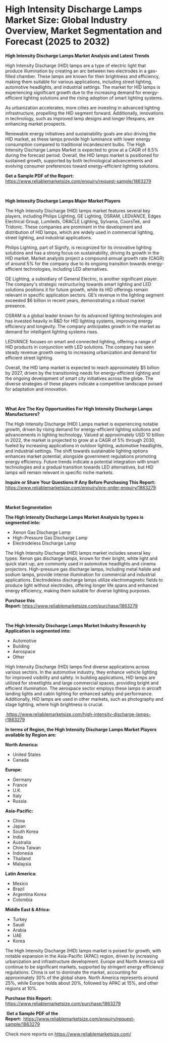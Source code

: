 <p><h1>High Intensity Discharge Lamps Market Size: Global Industry Overview, Market Segmentation and Forecast (2025 to 2032)</h1></p><p><strong>High Intensity Discharge Lamps Market Analysis and Latest Trends</strong></p>
<p><p>High Intensity Discharge (HID) lamps are a type of electric light that produce illumination by creating an arc between two electrodes in a gas-filled chamber. These lamps are known for their brightness and efficiency, making them suitable for various applications, including street lighting, automotive headlights, and industrial settings. The market for HID lamps is experiencing significant growth due to the increasing demand for energy-efficient lighting solutions and the rising adoption of smart lighting systems. </p><p>As urbanization accelerates, more cities are investing in advanced lighting infrastructure, propelling the HID segment forward. Additionally, innovations in technology, such as improved lamp designs and longer lifespans, are enhancing market prospects. </p><p>Renewable energy initiatives and sustainability goals are also driving the HID market, as these lamps provide high luminance with lower energy consumption compared to traditional incandescent bulbs. The High Intensity Discharge Lamps Market is expected to grow at a CAGR of 6.5% during the forecast period. Overall, the HID lamps market is positioned for sustained growth, supported by both technological advancements and evolving consumer preferences toward energy-efficient lighting solutions.</p></p>
<p><strong>Get a Sample PDF of the Report:&nbsp;</strong> <a href="https://www.reliablemarketsize.com/enquiry/request-sample/1863279?utm_campaign=2759&utm_medium=2&utm_source=Github&utm_content=ia&utm_term=04042025&utm_id=high-intensity-discharge-lamps">https://www.reliablemarketsize.com/enquiry/request-sample/1863279</a></p>
<p>&nbsp;</p>
<p><strong>High Intensity Discharge Lamps Major Market Players</strong></p>
<p><p>The High Intensity Discharge (HID) lamps market features several key players, including Philips Lighting, GE Lighting, OSRAM, LEDVANCE, Edges Electrical Group, Lumileds, ORACLE Lighting, Sylvania, CoorsTek, and Tridonic. These companies are prominent in the development and distribution of HID lamps, which are widely used in commercial lighting, street lighting, and industrial applications.</p><p>Philips Lighting, part of Signify, is recognized for its innovative lighting solutions and has a strong focus on sustainability, driving its growth in the HID market. Market analysts project a compound annual growth rate (CAGR) of around 5% for the company due to its ongoing transition towards energy-efficient technologies, including LED alternatives.</p><p>GE Lighting, a subsidiary of General Electric, is another significant player. The company's strategic restructuring towards smart lighting and LED solutions positions it for future growth, while its HID offerings remain relevant in specific application sectors. GE’s revenue in the lighting segment exceeded $6 billion in recent years, demonstrating a robust market presence.</p><p>OSRAM is a global leader known for its advanced lighting technologies and has invested heavily in R&D for HID lighting systems, improving energy efficiency and longevity. The company anticipates growth in the market as demand for intelligent lighting systems rises.</p><p>LEDVANCE focuses on smart and connected lighting, offering a range of HID products in conjunction with LED solutions. The company has seen steady revenue growth owing to increasing urbanization and demand for efficient street lighting.</p><p>Overall, the HID lamp market is expected to reach approximately $5 billion by 2027, driven by the transitioning needs for energy-efficient lighting and the ongoing development of smart city initiatives across the globe. The diverse strategies of these players indicate a competitive landscape poised for adaptation and innovation.</p></p>
<p>&nbsp;</p>
<p><strong>What Are The Key Opportunities For High Intensity Discharge Lamps Manufacturers?</strong></p>
<p><p>The High Intensity Discharge (HID) Lamps market is experiencing notable growth, driven by rising demand for energy-efficient lighting solutions and advancements in lighting technology. Valued at approximately USD 10 billion in 2022, the market is projected to grow at a CAGR of 5% through 2030, fueled by increasing applications in outdoor lighting, automotive headlights, and industrial settings. The shift towards sustainable lighting options enhances market potential, alongside government regulations promoting energy efficiency. Future trends indicate a potential integration with smart technologies and a gradual transition towards LED alternatives, but HID lamps will remain relevant in specific niche markets.</p></p>
<p><strong>Inquire or Share Your Questions If Any Before Purchasing This Report:</strong> <a href="https://www.reliablemarketsize.com/enquiry/pre-order-enquiry/1863279?utm_campaign=2759&utm_medium=2&utm_source=Github&utm_content=ia&utm_term=04042025&utm_id=high-intensity-discharge-lamps">https://www.reliablemarketsize.com/enquiry/pre-order-enquiry/1863279</a></p>
<p>&nbsp;</p>
<p><strong>Market Segmentation</strong></p>
<p><strong>The High Intensity Discharge Lamps Market Analysis by types is segmented into:</strong></p>
<p><ul><li>Xenon Gas Discharge Lamp</li><li>High-Pressure Gas Discharge Lamp</li><li>Electrodeless Discharge Lamp</li></ul></p>
<p><p>The High Intensity Discharge (HID) lamps market includes several key types: Xenon gas discharge lamps, known for their bright, white light and quick start-up, are commonly used in automotive headlights and cinema projectors. High-pressure gas discharge lamps, including metal halide and sodium lamps, provide intense illumination for commercial and industrial applications. Electrodeless discharge lamps utilize electromagnetic fields to produce light without electrodes, offering longer life spans and enhanced energy efficiency, making them suitable for diverse lighting purposes.</p></p>
<p><strong>Purchase this Report:&nbsp;</strong><a href="https://www.reliablemarketsize.com/purchase/1863279?utm_campaign=2759&utm_medium=2&utm_source=Github&utm_content=ia&utm_term=04042025&utm_id=high-intensity-discharge-lamps">https://www.reliablemarketsize.com/purchase/1863279</a></p>
<p>&nbsp;</p>
<p><strong>The High Intensity Discharge Lamps Market Industry Research by Application is segmented into:</strong></p>
<p><ul><li>Automotive</li><li>Building</li><li>Aerospace</li><li>Other</li></ul></p>
<p><p>High Intensity Discharge (HID) lamps find diverse applications across various sectors. In the automotive industry, they enhance vehicle lighting for improved visibility and safety. In building applications, HID lamps are utilized for streetlights and large commercial spaces, providing bright and efficient illumination. The aerospace sector employs these lamps in aircraft landing lights and cabin lighting for enhanced safety and performance. Additionally, HID lamps are used in other markets, such as photography and stage lighting, where high brightness is crucial.</p></p>
<p><a href="https://www.reliablemarketsize.com/high-intensity-discharge-lamps-r1863279?utm_campaign=2759&utm_medium=2&utm_source=Github&utm_content=ia&utm_term=04042025&utm_id=high-intensity-discharge-lamps">&nbsp;https://www.reliablemarketsize.com/high-intensity-discharge-lamps-r1863279</a></p>
<p><strong>In terms of Region, the High Intensity Discharge Lamps Market Players available by Region are:</strong></p>
<p>
    <p> <strong> North America: </strong>
        <ul>
            <li>United States</li>
            <li>Canada</li>
        </ul>
        </p> 
    <p> <strong> Europe: </strong>
        <ul>
            <li>Germany</li>
            <li>France</li>
            <li>U.K.</li>
            <li>Italy</li>
            <li>Russia</li>
        </ul>
        </p> 
    <p> <strong> Asia-Pacific: </strong>
        <ul>
            <li>China</li>
            <li>Japan</li>
            <li>South Korea</li>
            <li>India</li>
            <li>Australia</li>
            <li>China Taiwan</li>
            <li>Indonesia</li>
            <li>Thailand</li>
            <li>Malaysia</li>
        </ul>
        </p> 
    <p> <strong> Latin America: </strong>
        <ul>
            <li>Mexico</li>
            <li>Brazil</li>
            <li>Argentina Korea</li>
            <li>Colombia</li>
        </ul>
        </p> 
    <p> <strong> Middle East & Africa: </strong>
        <ul>
            <li>Turkey</li>
            <li>Saudi</li>
            <li>Arabia</li>
            <li>UAE</li>
            <li>Korea</li>
        </ul>
    </p>
    </p>
<p><p>The High Intensity Discharge (HID) lamps market is poised for growth, with notable expansion in the Asia-Pacific (APAC) region, driven by increasing urbanization and infrastructure development. Europe and North America will continue to be significant markets, supported by stringent energy efficiency regulations. China is set to dominate the market, accounting for approximately 30% of the global share. North America represents around 25%, while Europe holds about 20%, followed by APAC at 15%, and other regions at 10%.</p></p>
<p><strong>Purchase this Report: </strong><a href="https://www.reliablemarketsize.com/purchase/1863279?utm_campaign=2759&utm_medium=2&utm_source=Github&utm_content=ia&utm_term=04042025&utm_id=high-intensity-discharge-lamps">https://www.reliablemarketsize.com/purchase/1863279</a></p>
<p>&nbsp;<strong>Get a Sample PDF of the Report:&nbsp;&nbsp;</strong><a href="https://www.reliablemarketsize.com/enquiry/request-sample/1863279?utm_campaign=2759&utm_medium=2&utm_source=Github&utm_content=ia&utm_term=04042025&utm_id=high-intensity-discharge-lamps">https://www.reliablemarketsize.com/enquiry/request-sample/1863279</a></p>
<p><strong></strong></p>
<p>Check more reports on <a href="https://www.reliablemarketsize.com/?utm_campaign=2759&utm_medium=2&utm_source=Github&utm_content=ia&utm_term=04042025&utm_id=high-intensity-discharge-lamps">https://www.reliablemarketsize.com/</a></p>